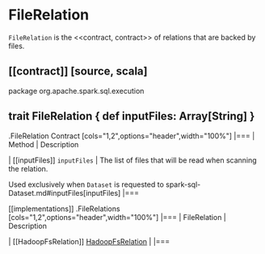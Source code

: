 # FileRelation

`FileRelation` is the <<contract, contract>> of relations that are backed by files.

[[contract]]
[source, scala]
----
package org.apache.spark.sql.execution

trait FileRelation {
  def inputFiles: Array[String]
}
----

.FileRelation Contract
[cols="1,2",options="header",width="100%"]
|===
| Method
| Description

| [[inputFiles]] `inputFiles`
|
The list of files that will be read when scanning the relation.

Used exclusively when `Dataset` is requested to spark-sql-Dataset.md#inputFiles[inputFiles]
|===

[[implementations]]
.FileRelations
[cols="1,2",options="header",width="100%"]
|===
| FileRelation
| Description

| [[HadoopFsRelation]] [HadoopFsRelation](HadoopFsRelation.md)
|
|===
